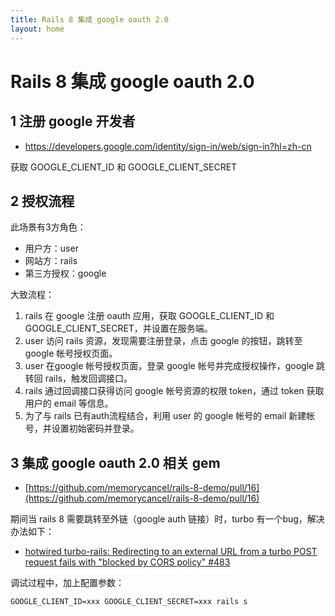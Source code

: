 ```yaml
---
title: Rails 8 集成 google oauth 2.0
layout: home
---
```


# Rails 8 集成 google oauth 2.0

## 1 注册 google 开发者

+ https://developers.google.com/identity/sign-in/web/sign-in?hl=zh-cn

获取 GOOGLE_CLIENT_ID 和 GOOGLE_CLIENT_SECRET

## 2 授权流程

此场景有3方角色：

+ 用户方：user
+ 网站方：rails
+ 第三方授权：google

大致流程：

1. rails 在 google 注册 oauth 应用，获取 GOOGLE_CLIENT_ID 和 GOOGLE_CLIENT_SECRET，并设置在服务端。
2. user 访问 rails 资源，发现需要注册登录，点击 google 的按钮，跳转至 google 帐号授权页面。
3. user 在google 帐号授权页面，登录 google 帐号并完成授权操作，google 跳转回 rails，触发回调接口。
4. rails 通过回调接口获得访问 google 帐号资源的权限 token，通过 token 获取用户的 email 等信息。
5. 为了与 rails 已有auth流程结合，利用 user 的 google 帐号的 email 新建帐号，并设置初始密码并登录。


## 3 集成 google oauth 2.0 相关 gem

+ [https://github.com/memorycancel/rails-8-demo/pull/16](https://github.com/memorycancel/rails-8-demo/pull/16)

期间当 rails 8 需要跳转至外链（google auth 链接）时，turbo 有一个bug，解决办法如下：

+ [hotwired turbo-rails: Redirecting to an external URL from a turbo POST request fails with "blocked by CORS policy" #483](https://github.com/hotwired/turbo-rails/issues/483)

调试过程中，加上配置参数：

```shell
GOOGLE_CLIENT_ID=xxx GOOGLE_CLIENT_SECRET=xxx rails s
```
